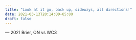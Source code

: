 ```yaml
---
title: "Look at it go, back up, sideways, all directions!"
date: 2021-03-13T20:14:00-05:00
draft: false
---
```

— 2021 Brier, ON vs WC3
<!--more--> 

